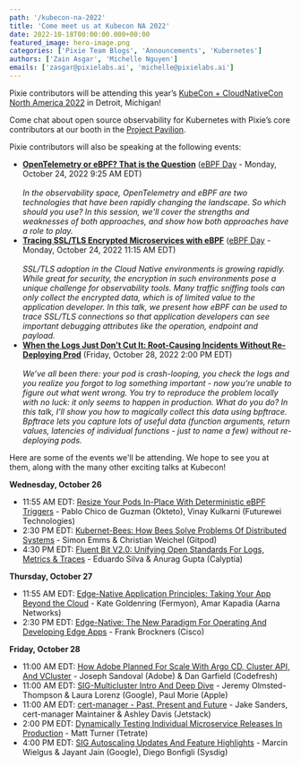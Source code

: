 ```yaml
---
path: '/kubecon-na-2022'
title: 'Come meet us at Kubecon NA 2022'
date: 2022-10-18T00:00:00.000+00:00
featured_image: hero-image.png
categories: ['Pixie Team Blogs', 'Announcements', 'Kubernetes']
authors: ['Zain Asgar', 'Michelle Nguyen']
emails: ['zasgar@pixielabs.ai', 'michelle@pixielabs.ai']
---
```


Pixie contributors will be attending this year’s [KubeCon + CloudNativeCon North America 2022](https://events.linuxfoundation.org/kubecon-cloudnativecon-north-america/) in Detroit, Michigan!

Come chat about open source observability for Kubernetes with Pixie’s core contributors at our booth in the [Project Pavilion](https://events.linuxfoundation.org/kubecon-cloudnativecon-north-america/program/project-engagement/#project-pavilion).

Pixie contributors will also be speaking at the following events:

- [**OpenTelemetry or eBPF? That is the Question**](https://sched.co/1Auyh) ([eBPF Day](https://events.linuxfoundation.org/cloud-native-ebpf-day-north-america/) - Monday, October 24, 2022 9:25 AM EDT)<br/><br/>
_In the observability space, OpenTelemetry and eBPF are two technologies that have been rapidly changing the landscape. So which should you use? In this session, we'll cover the strengths and weaknesses of both approaches, and show how both approaches have a role to play._
- [**Tracing SSL/TLS Encrypted Microservices with eBPF**](https://sched.co/1Auyt) ([eBPF Day](https://events.linuxfoundation.org/cloud-native-ebpf-day-north-america/) - Monday, October 24, 2022 11:15 AM EDT)<br/><br/>
_SSL/TLS adoption in the Cloud Native environments is growing rapidly. While great for security, the encryption in such environments pose a unique challenge for observability tools. Many traffic sniffing tools can only collect the encrypted data, which is of limited value to the application developer. In this talk, we present how eBPF can be used to trace SSL/TLS connections so that application developers can see important debugging attributes like the operation, endpoint and payload._
- [**When the Logs Just Don’t Cut It: Root-Causing Incidents Without Re-Deploying Prod**](https://sched.co/182IS) (Friday, October 28, 2022 2:00 PM EDT) <br/><br/>
_We’ve all been there: your pod is crash-looping, you check the logs and you realize you forgot to log something important - now you’re unable to figure out what went wrong. You try to reproduce the problem locally with no luck: it only seems to happen in production. What do you do? In this talk, I’ll show you how to magically collect this data using bpftrace. Bpftrace lets you capture lots of useful data (function arguments, return values, latencies of individual functions - just to name a few) without re-deploying pods._

Here are some of the events we'll be attending. We hope to see you at them, along with the many other exciting talks at Kubecon!

**Wednesday, October 26**

- 11:55 AM EDT: [Resize Your Pods In-Place With Deterministic eBPF Triggers](https://sched.co/182HU) - Pablo Chico de Guzman (Okteto), Vinay Kulkarni (Futurewei Technologies)
- 2:30 PM EDT: [Kubernet-Bees: How Bees Solve Problems Of Distributed Systems](https://sched.co/182DK) - Simon Emms & Christian Weichel (Gitpod)
- 4:30 PM EDT: [Fluent Bit V2.0: Unifying Open Standards For Logs, Metrics & Traces](https://sched.co/182NO) - Eduardo Silva & Anurag Gupta (Calyptia)

**Thursday, October 27**

- 11:55 AM EDT: [Edge-Native Application Principles: Taking Your App Beyond the Cloud](https://sched.co/182Nv) - Kate Goldenring (Fermyon), Amar Kapadia (Aarna Networks)
- 2:30 PM EDT: [Edge-Native: The New Paradigm For Operating And Developing Edge Apps](https://sched.co/182Gx) - Frank Brockners (Cisco)

**Friday, October 28**

- 11:00 AM EDT: [How Adobe Planned For Scale With Argo CD, Cluster API, And VCluster](https://sched.co/182Dx) - Joseph Sandoval (Adobe) & Dan Garfield (Codefresh)
- 11:00 AM EDT: [SIG-Multicluster Intro And Deep Dive](https://sched.co/182P2) - Jeremy Olmsted-Thompson & Laura Lorenz (Google), Paul Morie (Apple)
- 11:00 AM EDT: [cert-manager - Past, Present and Future](https://sched.co/1Bvui) - Jake Sanders, cert-manager Maintainer & Ashley Davis (Jetstack)
- 2:00 PM EDT: [Dynamically Testing Individual Microservice Releases In Production](https://sched.co/182Ep) - Matt Turner (Tetrate)
- 4:00 PM EDT: [SIG Autoscaling Updates And Feature Highlights](https://sched.co/182Pl) - Marcin Wielgus & Jayant Jain (Google), Diego Bonfigli (Sysdig)
